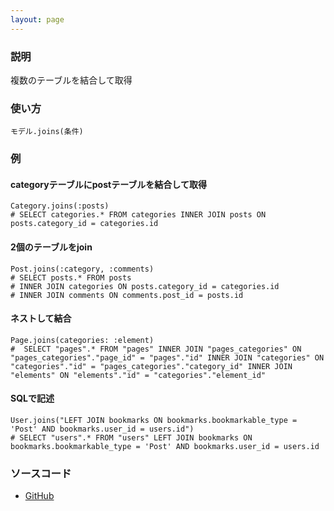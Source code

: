 ```yaml
---
layout: page
---
```

### 説明
複数のテーブルを結合して取得

### 使い方
    モデル.joins(条件)

### 例
#### categoryテーブルにpostテーブルを結合して取得
    Category.joins(:posts)
    # SELECT categories.* FROM categories INNER JOIN posts ON posts.category_id = categories.id

#### 2個のテーブルをjoin
    Post.joins(:category, :comments)
    # SELECT posts.* FROM posts
    # INNER JOIN categories ON posts.category_id = categories.id
    # INNER JOIN comments ON comments.post_id = posts.id

#### ネストして結合
    Page.joins(categories: :element)
    #  SELECT "pages".* FROM "pages" INNER JOIN "pages_categories" ON "pages_categories"."page_id" = "pages"."id" INNER JOIN "categories" ON "categories"."id" = "pages_categories"."category_id" INNER JOIN "elements" ON "elements"."id" = "categories"."element_id"

#### SQLで記述
    User.joins("LEFT JOIN bookmarks ON bookmarks.bookmarkable_type = 'Post' AND bookmarks.user_id = users.id")
    # SELECT "users".* FROM "users" LEFT JOIN bookmarks ON bookmarks.bookmarkable_type = 'Post' AND bookmarks.user_id = users.id

### ソースコード
* [GitHub](https://github.com/rails/rails/blob/f33d52c95217212cbacc8d5e44b5a8e3cdc6f5b3/activerecord/lib/active_record/relation/query_methods.rb#L494)